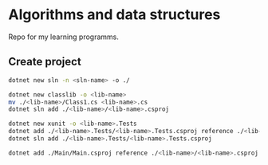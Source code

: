 # Algorithms and data structures
Repo for my learning programms.
## Create project
```bash
dotnet new sln -n <sln-name> -o ./

dotnet new classlib -o <lib-name>
mv ./<lib-name>/Class1.cs <lib-name>.cs
dotnet sln add ./<lib-name>/<lib-name>.csproj

dotnet new xunit -o <lib-name>.Tests
dotnet add ./<lib-name>.Tests/<lib-name>.Tests.csproj reference ./<lib-name>/<lib-name>.csproj
dotnet sln add ./<lib-name>.Tests/<lib-name>.Tests.csproj

dotnet add ./Main/Main.csproj reference ./<lib-name>/<lib-name>.csproj
```